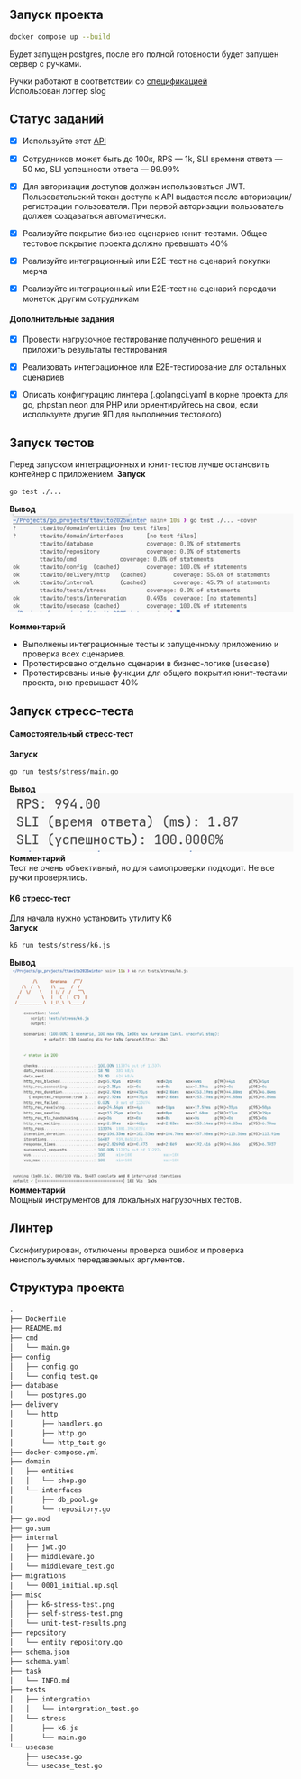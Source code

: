 ## Запуск проекта
```sh
docker compose up --build
```
Будет запущен postgres, после его полной готовности будет запущен сервер с ручками.<br>

Ручки работают в соответствии со [спецификацией](schema.yaml)<br>
Использован логгер slog<br>

## Статус заданий

- [x] Используйте этот [API](../schema.json) 
- [x] Сотрудников может быть до 100к, RPS — 1k, SLI времени ответа — 50 мс, SLI успешности ответа — 99.99%   
- [x] Для авторизации доступов должен использоваться JWT. Пользовательский токен доступа к API  выдается после авторизации/регистрации пользователя. При первой авторизации пользователь должен создаваться автоматически.
- [x] Реализуйте покрытие бизнес сценариев юнит-тестами. Общее тестовое покрытие проекта должно превышать 40%
- [x] Реализуйте интеграционный или E2E-тест на сценарий покупки мерча  
- [x] Реализуйте интеграционный или E2E-тест на сценарий передачи монеток другим сотрудникам


#### **Дополнительные задания**

- [x] Провести нагрузочное тестирование полученного решения и приложить результаты тестирования 
- [x] Реализовать интеграционное или E2E-тестирование для остальных сценариев  
- [x] Описать конфигурацию линтера (.golangci.yaml в корне проекта для go, phpstan.neon для PHP или ориентируйтесь на свои, если используете другие ЯП для выполнения тестового)


## Запуск тестов
Перед запуском интеграционных и юнит-тестов лучше остановить контейнер с приложением.
**Запуск**<br>
```sh
go test ./...
```
**Вывод**<br>
![](./misc/unit-test-results.png)<br>

**Комментарий**
* Выполнены интеграционные тесты к запущенному приложению и проверка всех сценариев.
* Протестировано отдельно сценарии в бизнес-логике (usecase)
* Протестированы иные функции для общего покрытия юнит-тестами проекта, оно превышает 40%

## Запуск стресс-теста
#### Самостоятельный стресс-тест
**Запуск**<br>
```sh
go run tests/stress/main.go
```
**Вывод**<br>
![](./misc/self-stress-test.png)<br>
**Комментарий**<br>
Тест не очень объективный, но для самопроверки подходит. Не все ручки проверялись.<br>

#### K6 стресс-тест
Для начала нужно установить утилиту K6<br>
**Запуск**<br>
```sh
k6 run tests/stress/k6.js
```
**Вывод**<br>
![](./misc/k6-stress-test.png)<br>
**Комментарий**<br>
Мощный инструментов для локальных нагрузочных тестов.<br>

## Линтер
Сконфигурирован, отключены проверка ошибок и проверка неиспользуемых передаваемых аргументов. <br>

## Структура проекта
```txt
.
├── Dockerfile
├── README.md
├── cmd
│   └── main.go
├── config
│   ├── config.go
│   └── config_test.go
├── database
│   └── postgres.go
├── delivery
│   └── http
│       ├── handlers.go
│       ├── http.go
│       └── http_test.go
├── docker-compose.yml
├── domain
│   ├── entities
│   │   └── shop.go
│   └── interfaces
│       ├── db_pool.go
│       └── repository.go
├── go.mod
├── go.sum
├── internal
│   ├── jwt.go
│   ├── middleware.go
│   └── middleware_test.go
├── migrations
│   └── 0001_initial.up.sql
├── misc
│   ├── k6-stress-test.png
│   ├── self-stress-test.png
│   └── unit-test-results.png
├── repository
│   └── entity_repository.go
├── schema.json
├── schema.yaml
├── task
│   └── INFO.md
├── tests
│   ├── intergration
│   │   └── intergration_test.go
│   └── stress
│       ├── k6.js
│       └── main.go
└── usecase
    ├── usecase.go
    └── usecase_test.go
```
